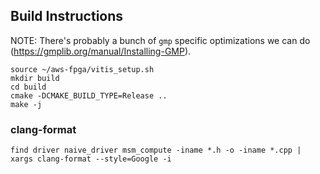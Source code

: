 ## Build Instructions
NOTE: There's probably a bunch of `gmp` specific optimizations we can do (https://gmplib.org/manual/Installing-GMP).

```
source ~/aws-fpga/vitis_setup.sh
mkdir build
cd build
cmake -DCMAKE_BUILD_TYPE=Release ..
make -j
```

### clang-format
```
find driver naive_driver msm_compute -iname *.h -o -iname *.cpp | xargs clang-format --style=Google -i
```
